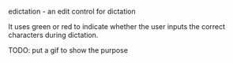 edictation - an edit control for dictation

It uses green or red to indicate whether the user inputs the correct characters during dictation.

TODO: put a gif to show the purpose


